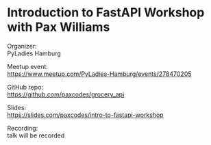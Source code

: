 # Introduction to FastAPI Workshop with Pax Williams

Organizer:  
PyLadies Hamburg

Meetup event:  
https://www.meetup.com/PyLadies-Hamburg/events/278470205

GitHub repo:  
https://github.com/paxcodes/grocery_api

Slides:  
https://slides.com/paxcodes/intro-to-fastapi-workshop

Recording:  
talk will be recorded
